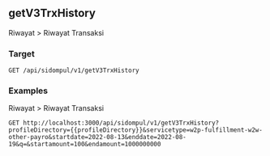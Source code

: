 ## getV3TrxHistory
Riwayat &gt; Riwayat Transaksi

### Target
```
GET /api/sidompul/v1/getV3TrxHistory
```




### Examples
Riwayat &gt; Riwayat Transaksi
```
GET http://localhost:3000/api/sidompul/v1/getV3TrxHistory?profileDirectory={{profileDirectory}}&servicetype=w2p-fulfillment-w2w-other-payro&startdate=2022-08-13&enddate=2022-08-19&q=&startamount=100&endamount=1000000000
```

